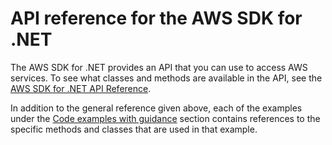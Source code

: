 # API reference for the AWS SDK for \.NET<a name="sdk-api-ref"></a>

The AWS SDK for \.NET provides an API that you can use to access AWS services\. To see what classes and methods are available in the API, see the [AWS SDK for \.NET API Reference](https://docs.aws.amazon.com/sdkfornet/v3/apidocs/)\.

In addition to the general reference given above, each of the examples under the [Code examples with guidance](tutorials-examples.md) section contains references to the specific methods and classes that are used in that example\.
